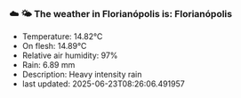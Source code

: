 ### ☁️ 🌤️  The weather in Florianópolis is: Florianópolis

- Temperature: 14.82°C
- On flesh: 14.89°C
- Relative air humidity: 97%
- Rain: 6.89 mm
- Description: Heavy intensity rain
- last updated: 2025-06-23T08:26:06.491957

